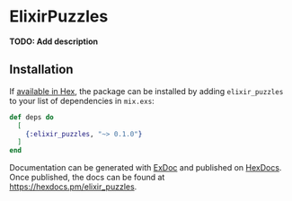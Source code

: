 # ElixirPuzzles

**TODO: Add description**

## Installation

If [available in Hex](https://hex.pm/docs/publish), the package can be installed
by adding `elixir_puzzles` to your list of dependencies in `mix.exs`:

```elixir
def deps do
  [
    {:elixir_puzzles, "~> 0.1.0"}
  ]
end
```

Documentation can be generated with [ExDoc](https://github.com/elixir-lang/ex_doc)
and published on [HexDocs](https://hexdocs.pm). Once published, the docs can
be found at <https://hexdocs.pm/elixir_puzzles>.

